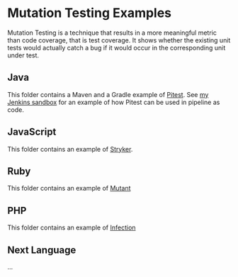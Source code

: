 # Mutation Testing Examples
Mutation Testing is a technique that results in a more meaningful metric than code coverage, that is test coverage. It shows whether the existing unit tests would actually catch a bug if it would occur in the corresponding unit under test.

## Java
This folder contains a Maven and a Gradle example of [Pitest](http://pitest.org). See [my Jenkins sandbox](https://github.com/daafith/jenkinsSandbox) for an example of how Pitest can be used in pipeline as code.

## JavaScript
This folder contains an example of [Stryker](https://stryker-mutator.io).

## Ruby
This folder contains an example of [Mutant](https://github.com//mbj/mutant)

## PHP
This folder contains an example of [Infection](https://infection.github.io)

## Next Language
...
